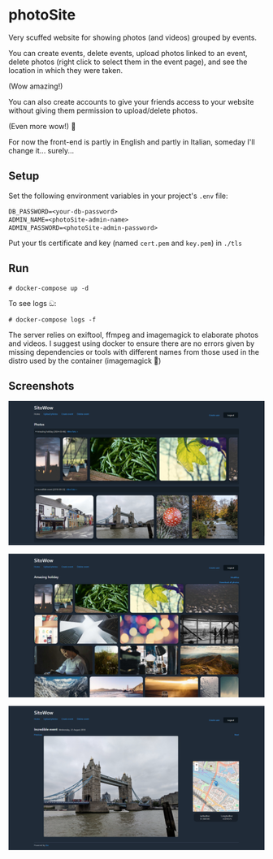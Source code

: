 # photoSite
Very scuffed website for showing photos (and videos) grouped by events.

You can create events, delete events, upload photos linked to an event, delete photos (right click to select them in the event page),
and see the location in which they were taken.

(Wow amazing!)

You can also create accounts to give your friends access to your website without giving them permission to upload/delete photos.

(Even more wow!) 🦧

For now the front-end is partly in English and partly in Italian, someday I'll change it... surely...

## Setup
Set the following environment variables in your project's `.env` file:
```
DB_PASSWORD=<your-db-password>
ADMIN_NAME=<photoSite-admin-name>
ADMIN_PASSWORD=<photoSite-admin-password>
```
Put your tls certificate and key (named `cert.pem` and `key.pem`) in `./tls`

## Run
```
# docker-compose up -d
```
To see logs ඞ:
```
# docker-compose logs -f
```

The server relies on exiftool, ffmpeg and imagemagick to elaborate photos and videos. I suggest using docker to ensure there are no errors given by missing dependencies or tools with different names from those used in the distro used by the container (imagemagick 👀)

## Screenshots
![home](./screenshots/firefox_ZhUpr0Aqdv.png)

![event page](./screenshots/firefox_lzRAmz1Om3.png)

![photo details](./screenshots/firefox_VSC2QZGHBY.png)